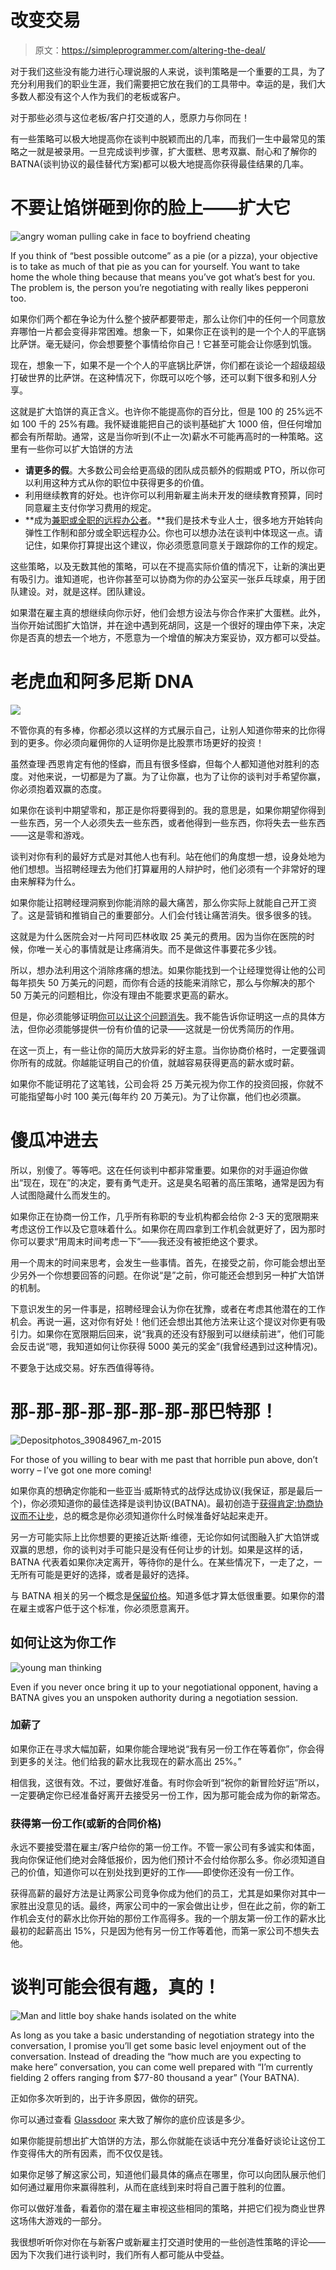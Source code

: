 # 改变交易

> 原文：<https://simpleprogrammer.com/altering-the-deal/>

对于我们这些没有能力进行心理说服的人来说，谈判策略是一个重要的工具，为了充分利用我们的职业生涯，我们需要把它放在我们的工具带中。幸运的是，我们大多数人都没有这个人作为我们的老板或客户。

对于那些必须与这位老板/客户打交道的人，愿原力与你同在！

有一些策略可以极大地提高你在谈判中脱颖而出的几率，而我们一生中最常见的策略之一就是被录用。一旦完成谈判步骤，扩大蛋糕、思考双赢、耐心和了解你的 BATNA(谈判协议的最佳替代方案)都可以极大地提高你获得最佳结果的几率。

# 不要让馅饼砸到你的脸上——扩大它

![angry woman pulling cake in face to boyfriend cheating](img/994f56cb5ce6a34a1a172c8b57829bfa.png)

If you think of “best possible outcome” as a pie (or a pizza), your objective is to take as much of that pie as you can for yourself. You want to take home the whole thing because that means you’ve got what’s best for you. The problem is, the person you’re negotiating with really likes pepperoni too.

如果你们两个都在争论为什么整个披萨都要带走，那么让你们中的任何一个同意放弃哪怕一片都会变得非常困难。想象一下，如果你正在谈判的是一个个人的平底锅比萨饼。毫无疑问，你会想要整个事情给你自己！它甚至可能会让你感到饥饿。

现在，想象一下，如果不是一个个人的平底锅比萨饼，你们都在谈论一个超级超级打破世界的比萨饼。在这种情况下，你既可以吃个够，还可以剩下很多和别人分享。

这就是扩大馅饼的真正含义。也许你不能提高你的百分比，但是 100 的 25%远不如 100 千的 25%有趣。我怀疑谁能把自己的谈判基础扩大 1000 倍，但任何增加都会有所帮助。通常，这是当你听到(不止一次)薪水不可能再高时的一种策略。这里有一些你可以扩大馅饼的方法

*   **请更多的假**。大多数公司会给更高级的团队成员额外的假期或 PTO，所以你可以利用这种方式从你的职位中获得更多的价值。
*   利用继续教育的好处。也许你可以利用新雇主尚未开发的继续教育预算，同时同意雇主支付你学习费用的规定。
*   **成为[兼职或全职的远程办公者](http://www.amazon.com/exec/obidos/ASIN/1562860860/makithecompsi-20)。**我们是技术专业人士，很多地方开始转向弹性工作制和部分或全职远程办公。你也可以想办法在谈判中体现这一点。请记住，如果你打算提出这个建议，你必须愿意同意关于跟踪你的工作的规定。

这些策略，以及无数其他的策略，可以在不提高实际价值的情况下，让新的演出更有吸引力。谁知道呢，也许你甚至可以协商为你的办公室买一张乒乓球桌，用于团队建设。对，就是这样。团队建设。

如果潜在雇主真的想继续向你示好，他们会想方设法与你合作来扩大蛋糕。此外，当你开始试图扩大馅饼，并在途中遇到死胡同，这是一个很好的理由停下来，决定你是否真的想去一个地方，不愿意为一个增值的解决方案妥协，双方都可以受益。

# 老虎血和阿多尼斯 DNA

![](img/81bb96624acf9d65ddf75be45c3f2796.png)

不管你真的有多棒，你都必须以这样的方式展示自己，让别人知道你带来的比你得到的更多。你必须向雇佣你的人证明你是比股票市场更好的投资！

虽然查理·西恩肯定有他的怪癖，而且有很多怪癖，但每个人都知道他对胜利的态度。对他来说，一切都是为了赢。为了让你赢，也为了让你的谈判对手希望你赢，你必须抱着双赢的态度。

如果你在谈判中期望零和，那正是你将要得到的。我的意思是，如果你期望你得到一些东西，另一个人必须失去一些东西，或者他得到一些东西，你将失去一些东西——这是零和游戏。

谈判对你有利的最好方式是对其他人也有利。站在他们的角度想一想，设身处地为他们想想。当招聘经理去为他们打算雇用的人辩护时，他们必须有一个非常好的理由来解释为什么。

如果你能让招聘经理洞察到你能消除的最大痛苦，那么你实际上就能自己开工资了。这是营销和推销自己的重要部分。人们会付钱让痛苦消失。很多很多的钱。

这就是为什么医院会对一片阿司匹林收取 25 美元的费用。因为当你在医院的时候，你唯一关心的事情就是让疼痛消失。而不是做这件事要花多少钱。

所以，想办法利用这个消除疼痛的想法。如果你能找到一个让经理觉得让他的公司每年损失 50 万美元的问题，而你有合适的技能来消除它，那么与你解决的那个 50 万美元的问题相比，你没有理由不能要求更高的薪水。

但是，你必须能够证明[你可以让这个问题消失](https://simpleprogrammer.com/2010/12/22/solving-problems-you-better-learn-how/)。我不能告诉你证明这一点的具体方法，但你必须能够提供一份有价值的记录——这就是一份优秀简历的作用。

在这一页上，有一些让你的简历大放异彩的好主意。当你协商价格时，一定要强调你所有的成就。你越能证明自己的价值，就越容易获得更高的薪水或时薪。

如果你不能证明花了这笔钱，公司会将 25 万美元视为你工作的投资回报，你就不可能指望每小时 100 美元(每年约 20 万美元)。为了让你赢，他们也必须赢。

# 傻瓜冲进去

所以，别傻了。等等吧。这在任何谈判中都非常重要。如果你的对手逼迫你做出“现在，现在”的决定，要有勇气走开。这是臭名昭著的高压策略，通常是因为有人试图隐藏什么而发生的。

如果你正在协商一份工作，几乎所有称职的专业机构都会给你 2-3 天的宽限期来考虑这份工作以及它意味着什么。如果你在周四拿到工作机会就更好了，因为那时你可以要求“用周末时间考虑一下”——我还没有被拒绝这个要求。

用一个周末的时间来思考，会发生一些事情。首先，在接受之前，你可能会想出至少另外一个你想要回答的问题。在你说“是”之前，你可能还会想到另一种扩大馅饼的机制。

下意识发生的另一件事是，招聘经理会认为你在犹豫，或者在考虑其他潜在的工作机会。再说一遍，这对你有好处！他们还会想出其他方法来让这个提议对你更有吸引力。如果你在宽限期后回来，说“我真的还没有舒服到可以继续前进”，他们可能会反击说“嗯，我知道如何让你获得 5000 美元的奖金”(我曾经遇到过这种情况)。

不要急于达成交易。好东西值得等待。

# 那-那-那-那-那-那-那-那巴特那！

![Depositphotos_39084967_m-2015](img/b1011a5f3c6ab795edf48921e03b160d.png)

For those of you willing to bear with me past that horrible pun above, don’t worry – I’ve got one more coming!

如果你真的想确定你能和一些亚当·威斯特式的战俘达成协议(我保证，那是最后一个)，你必须知道你的最佳选择是谈判协议(BATNA)。最初创造于[获得肯定:协商协议而不让步](http://www.amazon.com/exec/obidos/ASIN/0140157352/makithecompsi-20)，总的概念是你必须知道你什么时候准备好站起来走开。

另一方可能实际上比你想要的更接近达斯·维德，无论你如何试图融入扩大馅饼或双赢的思想，你的谈判对手可能只是没有任何让步的计划。如果是这样的话，BATNA 代表着如果你决定离开，等待你的是什么。在某些情况下，一走了之，一无所有可能是更好的选择，或者是最好的选择。

与 BATNA 相关的另一个概念是[保留价格](http://web.mit.edu/negotiation/www/NBterms.html)。知道多低才算太低很重要。如果你的潜在雇主或客户低于这个标准，你必须愿意离开。

## 如何让这为你工作

![young man thinking](img/a6345b4ddf67b5496e99363b209561ac.png)

Even if you never once bring it up to your negotiational opponent, having a BATNA gives you an unspoken authority during a negotiation session.

### 加薪了

如果你正在寻求大幅加薪，如果你能合理地说“我有另一份工作在等着你”，你会得到更多的关注。他们给我的薪水比我现在的薪水高出 25%。”

相信我，这很有效。不过，要做好准备。有时你会听到“祝你的新冒险好运”所以，一定要确定你已经准备好离开去接受另一份工作，因为那可能会成为你的新常态。

### 获得第一份工作(或新的合同价格)

永远不要接受潜在雇主/客户给你的第一份工作。不管一家公司有多诚实和体面，我向你保证他们绝对会降低报价，因为他们预计不会付给你那么多。你必须知道自己的价值，知道你可以在别处找到更好的工作——即使你还没有一份工作。

获得高薪的最好方法是让两家公司竞争你成为他们的员工，尤其是如果你对其中一家胜出没意见的话。最终，两家公司中的一家会做出让步，但在此之前，你的新工作机会支付的薪水比你开始的那份工作高得多。我的一个朋友第一份工作的薪水比最初的起薪高出 15%，只是因为他有另一份工作等着他，而第一家公司不想失去他。

# 谈判可能会很有趣，真的！

![Man and little boy shake hands isolated on the white](img/9b5cb4bdc28adcdcb00b7aefa48edc5e.png)

As long as you take a basic understanding of negotiation strategy into the conversation, I promise you’ll get some basic level enjoyment out of the conversation. Instead of dreading the “how much are you expecting to make here” conversation, you can come well prepared with “I’m currently fielding 2 offers ranging from $77-80 thousand a year” (Your BATNA).

正如你多次听到的，出于许多原因，做你的研究。

你可以通过查看 [Glassdoor](http://www.glassdoor.com/index.htm) 来大致了解你的底价应该是多少。

如果你能提前想出扩大馅饼的方法，那么你就能在谈话中充分准备好谈论让这份工作变得伟大的所有因素，而不仅仅是钱。

如果你足够了解这家公司，知道他们最具体的痛点在哪里，你可以向团队展示他们如何通过雇用你来赢得胜利，从而在底线到来时将自己置于胜利的位置。

你可以做好准备，看着你的潜在雇主审视这些相同的策略，并把它们视为商业世界这场伟大游戏的一部分。

我很想听听你对你在与新客户或新雇主打交道时使用的一些创造性策略的评论——因为下次我们进行谈判时，我们所有人都可能从中受益。
